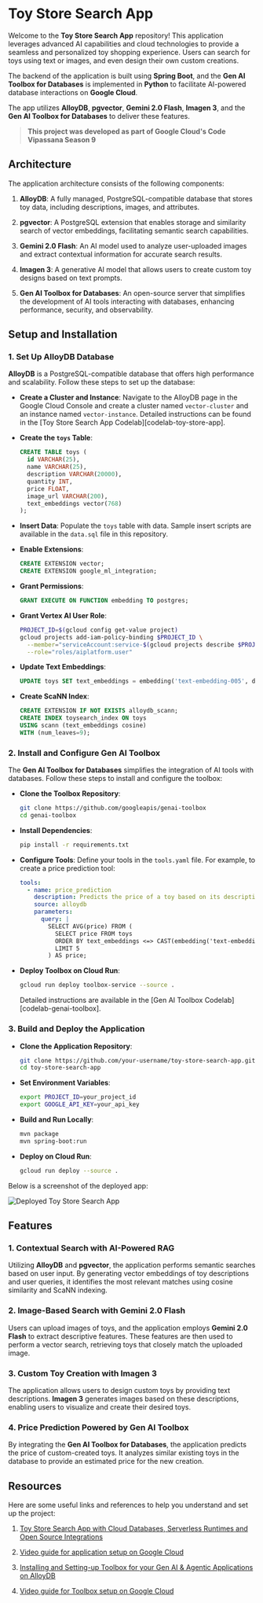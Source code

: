 # Toy Store Search App

Welcome to the **Toy Store Search App** repository! This application leverages advanced AI capabilities and cloud technologies to provide a seamless and personalized toy shopping experience. Users can search for toys using text or images, and even design their own custom creations. 

The backend of the application is built using **Spring Boot**, and the **Gen AI Toolbox for Databases** is implemented in **Python** to facilitate AI-powered database interactions on **Google Cloud**.

The app utilizes **AlloyDB**, **pgvector**, **Gemini 2.0 Flash**, **Imagen 3**, and the **Gen AI Toolbox for Databases** to deliver these features.

> **This project was developed as part of Google Cloud's Code Vipassana Season 9**  

## Architecture

The application architecture consists of the following components:

1. **AlloyDB**: A fully managed, PostgreSQL-compatible database that stores toy data, including descriptions, images, and attributes.

2. **pgvector**: A PostgreSQL extension that enables storage and similarity search of vector embeddings, facilitating semantic search capabilities.

3. **Gemini 2.0 Flash**: An AI model used to analyze user-uploaded images and extract contextual information for accurate search results.

4. **Imagen 3**: A generative AI model that allows users to create custom toy designs based on text prompts.

5. **Gen AI Toolbox for Databases**: An open-source server that simplifies the development of AI tools interacting with databases, enhancing performance, security, and observability.


## Setup and Installation

### 1. Set Up AlloyDB Database

**AlloyDB** is a PostgreSQL-compatible database that offers high performance and scalability. Follow these steps to set up the database:

- **Create a Cluster and Instance**: Navigate to the AlloyDB page in the Google Cloud Console and create a cluster named `vector-cluster` and an instance named `vector-instance`. Detailed instructions can be found in the [Toy Store Search App Codelab][codelab-toy-store-app].

- **Create the `toys` Table**:

  ```sql
  CREATE TABLE toys (
    id VARCHAR(25),
    name VARCHAR(25),
    description VARCHAR(20000),
    quantity INT,
    price FLOAT,
    image_url VARCHAR(200),
    text_embeddings vector(768)
  );
  ```

- **Insert Data**: Populate the `toys` table with data. Sample insert scripts are available in the `data.sql` file in this repository.

- **Enable Extensions**:

  ```sql
  CREATE EXTENSION vector;
  CREATE EXTENSION google_ml_integration;
  ```

- **Grant Permissions**:

  ```sql
  GRANT EXECUTE ON FUNCTION embedding TO postgres;
  ```

- **Grant Vertex AI User Role**:

  ```bash
  PROJECT_ID=$(gcloud config get-value project)
  gcloud projects add-iam-policy-binding $PROJECT_ID \
    --member="serviceAccount:service-$(gcloud projects describe $PROJECT_ID --format="value(projectNumber)")@gcp-sa-alloydb.iam.gserviceaccount.com" \
    --role="roles/aiplatform.user"
  ```

- **Update Text Embeddings**:

  ```sql
  UPDATE toys SET text_embeddings = embedding('text-embedding-005', description);
  ```

- **Create ScaNN Index**:

  ```sql
  CREATE EXTENSION IF NOT EXISTS alloydb_scann;
  CREATE INDEX toysearch_index ON toys
  USING scann (text_embeddings cosine)
  WITH (num_leaves=9);
  ```

### 2. Install and Configure Gen AI Toolbox

The **Gen AI Toolbox for Databases** simplifies the integration of AI tools with databases. Follow these steps to install and configure the toolbox:

- **Clone the Toolbox Repository**:

  ```bash
  git clone https://github.com/googleapis/genai-toolbox
  cd genai-toolbox
  ```

- **Install Dependencies**:

  ```bash
  pip install -r requirements.txt
  ```

- **Configure Tools**: Define your tools in the `tools.yaml` file. For example, to create a price prediction tool:

  ```yaml
  tools:
    - name: price_prediction
      description: Predicts the price of a toy based on its description.
      source: alloydb
      parameters:
        query: |
          SELECT AVG(price) FROM (
            SELECT price FROM toys
            ORDER BY text_embeddings <=> CAST(embedding('text-embedding-005', '{{description}}') AS vector(768))
            LIMIT 5
          ) AS price;
  ```

- **Deploy Toolbox on Cloud Run**:

  ```bash
  gcloud run deploy toolbox-service --source .
  ```

  Detailed instructions are available in the [Gen AI Toolbox Codelab][codelab-genai-toolbox].

### 3. Build and Deploy the Application

- **Clone the Application Repository**:

  ```bash
  git clone https://github.com/your-username/toy-store-search-app.git
  cd toy-store-search-app
  ```

- **Set Environment Variables**:

  ```bash
  export PROJECT_ID=your_project_id
  export GOOGLE_API_KEY=your_api_key
  ```

- **Build and Run Locally**:

  ```bash
  mvn package
  mvn spring-boot:run
  ```

- **Deploy on Cloud Run**:

  ```bash
  gcloud run deploy --source .
  ```

Below is a screenshot of the deployed app:

![Deployed Toy Store Search App](https://github.com/user-attachments/assets/a9abfd5d-4f6c-4fb0-a054-e10d0bd1c951)

## Features

### 1. Contextual Search with AI-Powered RAG

Utilizing **AlloyDB** and **pgvector**, the application performs semantic searches based on user input. By generating vector embeddings of toy descriptions and user queries, it identifies the most relevant matches using cosine similarity and ScaNN indexing.

### 2. Image-Based Search with Gemini 2.0 Flash

Users can upload images of toys, and the application employs **Gemini 2.0 Flash** to extract descriptive features. These features are then used to perform a vector search, retrieving toys that closely match the uploaded image.

### 3. Custom Toy Creation with Imagen 3

The application allows users to design custom toys by providing text descriptions. **Imagen 3** generates images based on these descriptions, enabling users to visualize and create their desired toys.

### 4. Price Prediction Powered by Gen AI Toolbox

By integrating the **Gen AI Toolbox for Databases**, the application predicts the price of custom-created toys. It analyzes similar existing toys in the database to provide an estimated price for the new creation.


## Resources

Here are some useful links and references to help you understand and set up the project:

1. [Toy Store Search App with Cloud Databases, Serverless Runtimes and Open Source Integrations
](https://codelabs.developers.google.com/toy-store-app#0)  

2. [Video guide for application setup on Google Cloud](https://www.youtube.com/watch?v=pk6wb_sOWlM)

3. [Installing and Setting-up Toolbox for your Gen AI & Agentic Applications on AlloyDB
](https://codelabs.developers.google.com/genai-toolbox-for-alloydb#0)

4. [Video guide for Toolbox setup on Google Cloud](https://www.youtube.com/watch?v=EEe_7jsEWV8)
